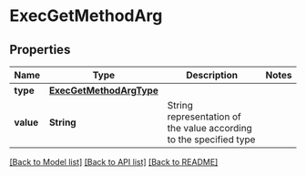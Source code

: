 # ExecGetMethodArg

## Properties
Name | Type | Description | Notes
------------ | ------------- | ------------- | -------------
**type** | [**ExecGetMethodArgType**](ExecGetMethodArgType.md) |  | 
**value** | **String** | String representation of the value according to the specified type | 

[[Back to Model list]](../README.md#documentation-for-models) [[Back to API list]](../README.md#documentation-for-api-endpoints) [[Back to README]](../README.md)


